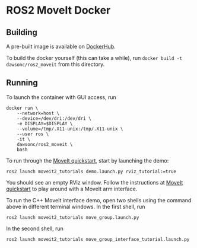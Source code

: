 # ROS2 MoveIt Docker

## Building

A pre-built image is available on [DockerHub](https://hub.docker.com/r/dawsonc/ros2_moveit).

To build the docker yourself (this can take a while), run `docker build -t dawsonc/ros2_moveit` from this directory.

## Running

To launch the container with GUI access, run

```
docker run \
    --network=host \
    --device=/dev/dri:/dev/dri \
    -e DISPLAY=$DISPLAY \
    --volume=/tmp/.X11-unix:/tmp/.X11-unix \
    --user ros \
    -it \
    dawsonc/ros2_moveit \
    bash
```

To run through the [MoveIt quickstart](https://moveit.picknik.ai/galactic/doc/tutorials/quickstart_in_rviz/quickstart_in_rviz_tutorial.html), start by launching the demo:

```
ros2 launch moveit2_tutorials demo.launch.py rviz_tutorial:=true
```

You should see an empty RViz window. Follow the instructions at [MoveIt quickstart](https://moveit.picknik.ai/galactic/doc/tutorials/quickstart_in_rviz/quickstart_in_rviz_tutorial.html) to play around with a MoveIt arm interface.

To run the C++ MoveIt interface demo, open two shells using the command above in different terminal windows. In the first shell, run

```
ros2 launch moveit2_tutorials move_group.launch.py
```

In the second shell, run

```
ros2 launch moveit2_tutorials move_group_interface_tutorial.launch.py
```
